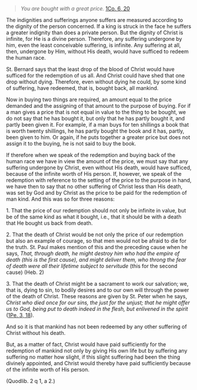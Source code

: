 
> _You are bought with a great price._ [1Co. 6, 20](https://vulgata.online/bible/1Co.6?ed=DR2&vfn=DR2.1Co.6.20:vs)

The indignities and sufferings anyone suffers are measured according to the dignity of the person concerned. If a king is struck in the face he suffers a greater indignity than does a private person. But the dignity of Christ is infinite, for He is a divine person. Therefore, any suffering undergone by him, even the least conceivable suffering, is infinite. Any suffering at all, then, undergone by Him, without His death, would have sufficed to redeem the human race.

St. Bernard says that the least drop of the blood of Christ would have sufficed for the redemption of us all. And Christ could have shed that one drop without dying. Therefore, even without dying he could, by some kind of suffering, have redeemed, that is, bought back, all mankind.

Now in buying two things are required, an amount equal to the price demanded and the assigning of that amount to the purpose of buying. For if a man gives a price that is not equal in value to the thing to be bought, we do not say that he has bought it, but only that he has partly bought it, and partly been given it. For example, if a man buys for ten shillings a book that is worth twenty shillings, he has partly bought the book and it has, partly, been given to him. Or again, if he puts together a greater price but does not assign it to the buying, he is not said to buy the book.

If therefore when we speak of the redemption and buying back of the human race we have in view the amount of the price, we must say that any suffering undergone by Christ, even without His death, would have sufficed, because of the infinite worth of His person. If, however, we speak of the redemption with reference to the setting of the price to the purpose in hand, we have then to say that no other suffering of Christ less than His death, was set by God and by Christ as the price to be paid for the redemption of man kind. And this was so for three reasons:

1\. That the price of our redemption should not only be infinite in value, but be of the same kind as what it bought, i.e., that it should be with a death that He bought us back from death.

2\. That the death of Christ would be not only the price of our redemption but also an example of courage, so that men would not be afraid to die for the truth. St. Paul makes mention of this and the preceding cause when he says, _That, through death, he might destroy him who had the empire of death (this is the first cause), and might deliver them, who throng the fear of death were all their lifetime subject to servitude_ (this for the second cause) (Heb. 2)

3\. That the death of Christ might be a sacrament to work our salvation; we, that is, dying to sin, to bodily desires and to our own will through the power of the death of Christ. These reasons are given by St. Peter when he says, _Christ who died once for our sins, the just for the unjust; that he might offer us to God, being put to death indeed in the flesh, but enlivened in the spirit_ ([1Pe. 3, 18](https://vulgata.online/bible/1Pe.3?ed=DR2&vfn=DR2.1Pe.3.18:vs)).

And so it is that mankind has not been redeemed by any other suffering of Christ without his death.

But, as a matter of fact, Christ would have paid sufficiently for the redemption of mankind not only by giving His own life but by suffering any suffering no matter how slight, if this slight suffering had been the thing divinely appointed, and Christ would thereby have paid sufficiently because of the infinite worth of His person.

(Quodlib. 2 q 1, a 2.)

